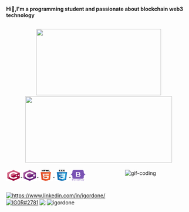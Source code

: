<h4>Hi👋,I'm a programming student and passionate about blockchain web3 technology</h4>
 
 ##
 
<div align="center">
  <a href="https://github.com/igordone">
  <img height="180em" width="340" src="https://github-readme-stats.vercel.app/api?username=igordone&show_icons=true&theme=dracula&include_all_commits=true&count_private=true"/>
  <img height="180" width="400" src="https://github-readme-stats.vercel.app/api/top-langs/?username=igordone&layout=compact&langs_count=7&theme=dracula"/>
</div>
  
<div style="display: inline_block"><br>
  <img align="center" alt="Igor-C++" height="30" width="40" src="https://raw.githubusercontent.com/devicons/devicon/master/icons/cplusplus/cplusplus-original.svg">
  <img align="center" alt="Igor-C#" height="30" width="40" src="https://raw.githubusercontent.com/devicons/devicon/master/icons/csharp/csharp-original.svg">
  <img align="center" alt="Igor-Html5" height="30" width="40" src="https://raw.githubusercontent.com/devicons/devicon/master/icons/html5/html5-original-wordmark.svg">
  <img align="center" alt="Igor-Css3" height="30" width="40" src="https://raw.githubusercontent.com/devicons/devicon/master/icons/css3/css3-original-wordmark.svg">
  <img align="center" alt="Igor-Bootstrap" height="30" width="40" src="https://raw.githubusercontent.com/devicons/devicon/master/icons/bootstrap/bootstrap-plain-wordmark.svg">
  <img align="right" width="180" height="150" alt="gif-coding" src="https://media1.giphy.com/media/xUA7bdpLxQhsSQdyog/giphy.gif?cid=790b7611becd1329bdc88b5090cda6a3c7a48e203ae594e6&rid=giphy.gif&ct=g">
</div>

  ##

<div>
  <a href="https://linkedin.com/in/https://www.linkedin.com/in/igordone/" target="_blank"><img align="center" src="https://img.shields.io/badge/LinkedIn-0077B5?style=for-the-badge&logo=linkedin&logoColor=white" alt="https://www.linkedin.com/in/igordone/"/></a>
  <a href="https://discord.gg/IG0R#2781" target="_blank"><img align="center" src="https://img.shields.io/badge/Discord-7289DA?style=for-the-badge&logo=discord&logoColor=white" alt="IG0R#2781"/></a>
  <a href="mailto:contato@igor.done15"><img align="center" src="https://img.shields.io/badge/Gmail-D14836?style=for-the-badge&logo=gmail&logoColor=white" target="_blank"/></a>
  <img align="center" src="https://komarev.com/ghpvc/?username=igordone&label=Profile%20views&color=0e75b6&style=flat" alt="igordone"/>
</div>
